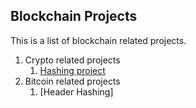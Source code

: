 ## Blockchain Projects
This is a list of blockchain related projects.

1. Crypto related projects
    1. [Hashing project](https://github.com/ranzhang/blockchain/tree/master/crypto/hashing)
2. Bitcoin related projects
    1. [Header Hashing]